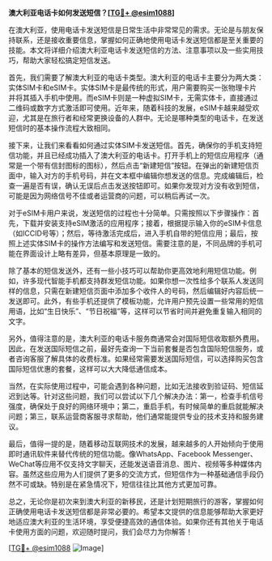 **澳大利亚电话卡如何发送短信？[[TG💪+ @esim1088](https://t.me/s/esim1088)]**

在澳大利亚，使用电话卡发送短信是日常生活中非常常见的需求。无论是与朋友保持联系，还是接收重要信息，掌握如何正确地使用电话卡发送短信都是至关重要的技能。本文将详细介绍澳大利亚电话卡发送短信的方法、注意事项以及一些实用技巧，帮助大家轻松搞定短信发送。

首先，我们需要了解澳大利亚的电话卡类型。澳大利亚的电话卡主要分为两大类：实体SIM卡和eSIM卡。实体SIM卡是最传统的形式，用户需要购买一张物理卡片并将其插入手机中使用。而eSIM卡则是一种虚拟SIM卡，无需实体卡，直接通过二维码或数字方式激活即可使用。近年来，随着科技的发展，eSIM卡越来越受欢迎，尤其是在旅行者和经常更换设备的人群中。无论是哪种类型的电话卡，在发送短信时的基本操作流程大致相同。

接下来，让我们来看看如何通过实体SIM卡发送短信。首先，确保你的手机支持短信功能，并且已经成功插入了澳大利亚的电话卡。打开手机上的短信应用程序（通常是一个带有信封图标的图标），然后点击“新建短信”按钮。在弹出的新建短信页面中，输入对方的手机号码，并在文本框中编辑你想发送的信息。完成编辑后，检查一遍是否有误，确认无误后点击发送按钮即可。如果你发现对方没有收到短信，可能是因为网络信号不佳或者运营商的问题，可以稍后再试一次。

对于eSIM卡用户来说，发送短信的过程也十分简单。只需按照以下步骤操作：首先，下载并安装支持eSIM激活的应用程序；接着，根据提示输入你的eSIM卡信息（如ICCID号等）；然后，等待激活完成后，进入手机自带的短信应用；最后，按照上述实体SIM卡的操作方法编写和发送短信。需要注意的是，不同品牌的手机可能在界面设计上略有差异，但基本原理是一致的。

除了基本的短信发送外，还有一些小技巧可以帮助你更高效地利用短信功能。例如，许多现代智能手机都支持群发短信功能。如果你想一次性给多个联系人发送同样的信息，只需在新建短信页面中添加多个收件人的号码，然后编辑好内容后统一发送即可。此外，有些手机还提供了模板功能，允许用户预先设置一些常用的短信用语，比如“生日快乐”、“节日祝福”等，这样可以节省时间并避免重复输入相同的文字。

另外，值得注意的是，澳大利亚的电话卡服务商通常会对国际短信收取额外费用。因此，在发送国际短信之前，最好先查询一下当前套餐是否包含国际短信服务，或者咨询客服了解具体的收费标准。如果经常需要发送国际短信，可以选择购买包含国际短信优惠的套餐，这样可以大大降低通信成本。

当然，在实际使用过程中，可能会遇到各种问题，比如无法接收到验证码、短信延迟到达等。针对这些问题，我们可以尝试以下几个解决办法：第一，检查手机信号强度，确保处于良好的网络环境中；第二，重启手机，有时候简单的重启就能解决问题；第三，联系运营商客服寻求帮助，他们通常能提供专业的技术支持和服务建议。

最后，值得一提的是，随着移动互联网技术的发展，越来越多的人开始倾向于使用即时通讯软件来替代传统的短信功能。像WhatsApp、Facebook Messenger、WeChat等应用不仅支持文字聊天，还能发送语音消息、图片、视频等多种媒体内容。虽然这些应用为人们提供了更多的交流方式，但短信作为一种基础通信手段仍然不可或缺。特别是在紧急情况下，短信往往比其他方式更加可靠。

总之，无论你是初次来到澳大利亚的新移民，还是计划短期旅行的游客，掌握如何正确使用电话卡发送短信都是非常必要的。希望本文提供的信息能够帮助大家更好地适应澳大利亚的生活环境，享受便捷高效的通信体验。如果你还有其他关于电话卡使用方面的问题，欢迎随时提问，我们会尽力为你解答！

[[TG💪+ @esim1088](https://t.me/s/esim1088) ![Image](https://i.postimg.cc/4NQfJmqS/Snipaste-2025-05-13-00-14-12.png)]